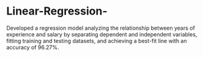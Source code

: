 # Linear-Regression-
Developed a regression model analyzing the relationship between years of experience and salary by separating dependent and independent variables, fitting training and testing datasets, and achieving a best-fit line with an accuracy of 96.27%.
